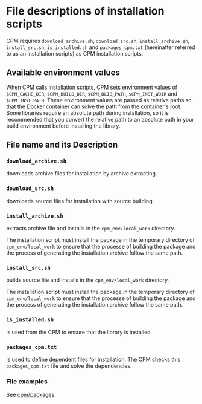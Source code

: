 # File descriptions of installation scripts
CPM requires `download_archive.sh`, `download_src.sh`, `install_archive.sh`, `install_src.sh`, `is_installed.sh` and `packages_cpm.txt` (hereinafter referred to as an installation scripts) as CPM installation scripts.

<!-- To check the order of file usage refers to [CPM data flow](../cpm_data_flow.md). -->

## Available environment values
When CPM calls installation scripts, CPM sets environment values of `$CPM_CACHE_DIR`, `$CPM_BUILD_DIR`, `$CPM_DLIB_PATH`, `$CPM_INST_WDIR` and `$CPM_INST_PATH`.
These environment values are passed as relative paths so that the Docker container can solve the path from the container's root.
Some libraries require an absolute path during installation, so it is recommended that you convert the relative path to an absolute path in your build environment before installing the library.

## File name and its Description
### `download_archive.sh`
downloads archive files for installation by archive extracting.

### `download_src.sh`
downloads source files for installation with source building.

### `install_archive.sh`
extracts archive file and installs in the `cpm_env/local_work` directory.

The installation script must install the package in the temporary directory of `cpm_env/local_work` to ensure that the processe of building the package and the process of generating the installation archive follow the same path.

### `install_src.sh`
builds source file and installs in the `cpm_env/local_work` directory.

The installation script must install the package in the temporary directory of `cpm_env/local_work` to ensure that the processe of building the package and the process of generating the installation archive follow the same path.

### `is_installed.sh`
is used from the CPM to ensure that the library is installed.

### `packages_cpm.txt`
is used to define dependent files for installation.
The CPM checks this `packages_cpm.txt` file and solve the dependencies.

### File examples
See [cpm/packages](../../cpm/packages/).
